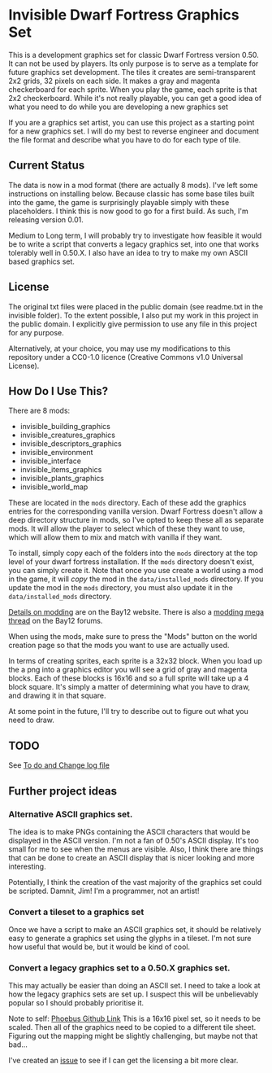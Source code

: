 # Invisible Dwarf Fortress Graphics Set

This is a development graphics set for classic Dwarf Fortress version 0.50. It
can not be used by players.  Its only purpose is to serve as a template for
future graphics set development.  The tiles it creates are semi-transparent
2x2 grids, 32 pixels on each side.  It makes a gray and magenta checkerboard
for each sprite. When you play the game, each sprite is that 2x2 checkerboard.
While it's not really playable, you can get a good idea of what you need to
do while you are developing a new graphics set

If you are a graphics set artist, you can use this project as a starting
point for a new graphics set.  I will do my best to reverse engineer
and document the file format and describe what you have to do for
each type of tile.

## Current Status

The data is now in a mod format (there are actually 8 mods).  I've left
some instructions on installing below.  Because classic has some base
tiles built into the game, the game is surprisingly playable simply with
these placeholders.  I think this is now good to go for a first build.
As such, I'm releasing version 0.01.

Medium to Long term, I will probably try to investigate how feasible it
would be to write a script that converts a legacy graphics set, into
one that works tolerably well in 0.50.X.  I also have an idea to try
to make my own ASCII based graphics set.

## License

The original txt files were placed in the public domain (see readme.txt in the
invisible folder).  To the extent possible, I also put my work in this project
in the public domain.  I explicitly give permission to use any file in this
project for any purpose.

Alternatively, at your choice, you may use my modifications to this repository
under a CC0-1.0 licence (Creative Commons v1.0 Universal License).

## How Do I Use This?

There are 8 mods:
  - invisible_building_graphics
  - invisible_creatures_graphics
  - invisible_descriptors_graphics
  - invisible_environment
  - invisible_interface
  - invisible_items_graphics
  - invisible_plants_graphics
  - invisible_world_map

These are located in the `mods` directory.  Each of these add the graphics
entries for the corresponding vanilla version.  Dwarf Fortress doesn't allow
a deep directory structure in mods, so I've opted to keep these all as separate
mods.  It will allow the player to select which of these they want to use,
which will allow them to mix and match with vanilla if they want.

To install, simply copy each of the folders into the `mods` directory at the top
level of your dwarf fortress installation.  If the `mods` directory doesn't exist,
you can simply create it.  Note that once you use create a world using a mod in the
game, it will *copy* the mod in the `data/installed_mods` directory.  If you update
the mod in the `mods` directory, you must also update it in the `data/installed_mods`
directory.

[Details on modding](https://bay12games.com/dwarves/modding_guide.html) are on
the Bay12 website. There is also a
[modding mega thread](http://www.bay12forums.com/smf/index.php?topic=180662.0)
on the Bay12 forums.

When using the mods, make sure to press the "Mods" button on the world creation
page so that the mods you want to use are actually used.

In terms of creating sprites, each sprite is a 32x32 block.  When you load up
the a png into a graphics editor you will see a grid of gray and magenta blocks.
Each of these blocks is 16x16 and so a full sprite will take up a 4 block square.
It's simply a matter of determining what you have to draw, and drawing it in
that square.

At some point in the future, I'll try to describe out to figure out what you
need to draw.

## TODO

See [To do and Change log file](TODO.md)

## Further project ideas

### Alternative ASCII graphics set.

The idea is to make PNGs containing the ASCII characters that would be
displayed in the ASCII version.  I'm not a fan of 0.50's ASCII display.  It's
too small for me to see when the menus are visible.  Also, I think there are
things that can be done to create an ASCII display that is nicer looking and
more interesting.

Potentially, I think the creation of the vast majority of the graphics set
could be scripted. Damnit, Jim!  I'm a programmer, not an artist!

### Convert a tileset to a graphics set

Once we have a script to make an ASCII graphics set, it should be relatively
easy to generate a graphics set using the glyphs in a tileset.  I'm not sure
how useful that would be, but it would be kind of cool.

### Convert a legacy graphics set to a 0.50.X graphics set.

This may actually be easier than doing an ASCII set.  I need to take a look at
how the legacy graphics sets are set up.  I suspect this will be unbelievably
popular so I should probably prioritise it.

Note to self: [Phoebus Github Link](https://github.com/DFgraphics/Phoebus/tree/master)
This is a 16x16 pixel set, so it needs to be scaled.  Then all of the graphics
need to be copied to a different tile sheet.  Figuring out the mapping
might be slightly challenging, but maybe not that bad...

I've created an [issue](https://github.com/DFgraphics/Phoebus/issues/23) to see
if I can get the licensing a bit more clear.
